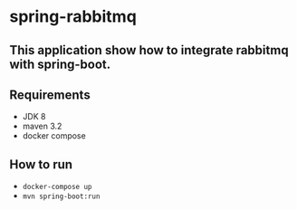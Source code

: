 # spring-rabbitmq

## This application show how to integrate rabbitmq with spring-boot.

## Requirements

* JDK 8
* maven 3.2
* docker compose

## How to run
* `docker-compose up`
* `mvn spring-boot:run`